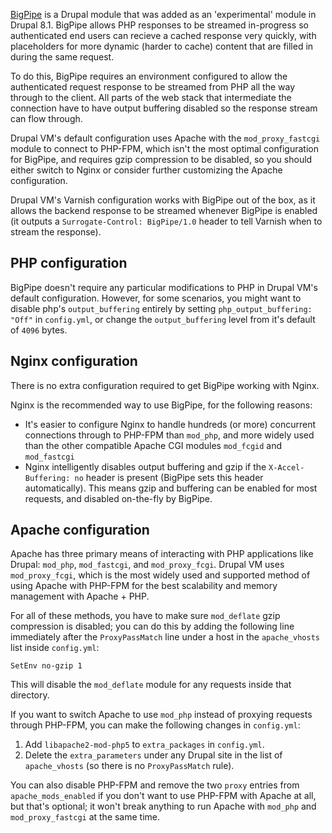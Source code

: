 [BigPipe](https://www.drupal.org/documentation/modules/big_pipe) is a Drupal module that was added as an 'experimental' module in Drupal 8.1. BigPipe allows PHP responses to be streamed in-progress so authenticated end users can recieve a cached response very quickly, with placeholders for more dynamic (harder to cache) content that are filled in during the same request.

To do this, BigPipe requires an environment configured to allow the authenticated request response to be streamed from PHP all the way through to the client. All parts of the web stack that intermediate the connection have to have output buffering disabled so the response stream can flow through.

Drupal VM's default configuration uses Apache with the `mod_proxy_fastcgi` module to connect to PHP-FPM, which isn't the most optimal configuration for BigPipe, and requires gzip compression to be disabled, so you should either switch to Nginx or consider further customizing the Apache configuration.

Drupal VM's Varnish configuration works with BigPipe out of the box, as it allows the backend response to be streamed whenever BigPipe is enabled (it outputs a `Surrogate-Control: BigPipe/1.0` header to tell Varnish when to stream the response).

## PHP configuration

BigPipe doesn't require any particular modifications to PHP in Drupal VM's default configuration. However, for some scenarios, you might want to disable php's `output_buffering` entirely by setting `php_output_buffering: "Off"` in `config.yml`, or change the `output_buffering` level from it's default of `4096` bytes.

## Nginx configuration

There is no extra configuration required to get BigPipe working with Nginx.

Nginx is the recommended way to use BigPipe, for the following reasons:

  - It's easier to configure Nginx to handle hundreds (or more) concurrent connections through to PHP-FPM than `mod_php`, and more widely used than the other compatible Apache CGI modules `mod_fcgid` and `mod_fastcgi`
  - Nginx intelligently disables output buffering and gzip if the `X-Accel-Buffering: no` header is present (BigPipe sets this header automatically). This means gzip and buffering can be enabled for most requests, and disabled on-the-fly by BigPipe.

## Apache configuration

Apache has three primary means of interacting with PHP applications like Drupal: `mod_php`, `mod_fastcgi`, and `mod_proxy_fcgi`. Drupal VM uses `mod_proxy_fcgi`, which is the most widely used and supported method of using Apache with PHP-FPM for the best scalability and memory management with Apache + PHP.

For all of these methods, you have to make sure `mod_deflate` gzip compression is disabled; you can do this by adding the following line immediately after the `ProxyPassMatch` line under a host in the `apache_vhosts` list inside `config.yml`:

    SetEnv no-gzip 1

This will disable the `mod_deflate` module for any requests inside that directory.

If you want to switch Apache to use `mod_php` instead of proxying requests through PHP-FPM, you can make the following changes in `config.yml`:

  1. Add `libapache2-mod-php5` to `extra_packages` in `config.yml`.
  2. Delete the `extra_parameters` under any Drupal site in the list of `apache_vhosts` (so there is no `ProxyPassMatch` rule).

You can also disable PHP-FPM and remove the two `proxy` entries from `apache_mods_enabled` if you don't want to use PHP-FPM with Apache at all, but that's optional; it won't break anything to run Apache with `mod_php` and `mod_proxy_fastcgi` at the same time.
